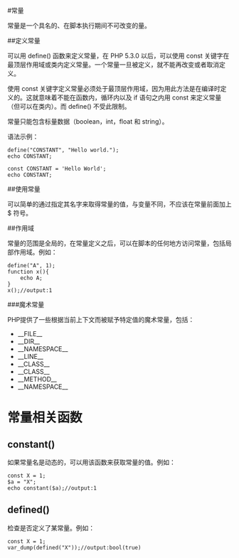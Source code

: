#常量

常量是一个具名的、在脚本执行期间不可改变的量。

##定义常量

可以用 define() 函数来定义常量，在 PHP 5.3.0 以后，可以使用 const 关键字在最顶层作用域或类内定义常量。一个常量一旦被定义，就不能再改变或者取消定义。

使用 const 关键字定义常量必须处于最顶层作用域，因为用此方法是在编译时定义的。这就意味着不能在函数内，循环内以及 if 语句之内用 const 来定义常量（但可以在类内）。而 define() 不受此限制。

常量只能包含标量数据（boolean，int，float 和 string）。

语法示例：
```
define("CONSTANT", "Hello world.");
echo CONSTANT;
```

```
const CONSTANT = 'Hello World';
echo CONSTANT;
```

##使用常量

可以简单的通过指定其名字来取得常量的值，与变量不同，不应该在常量前面加上 $ 符号。

##作用域

常量的范围是全局的，在常量定义之后，可以在脚本的任何地方访问常量，包括局部作用域。例如：

```
define("A", 1);
function x(){
	echo A;
}
x();//output:1
```

###魔术常量

PHP提供了一些根据当前上下文而被赋予特定值的魔术常量，包括：

- \_\_FILE\_\_
- \_\_DIR\_\_
- \_\_NAMESPACE\_\_
- \_\_LINE\_\_
- \_\_CLASS\_\_
- \_\_CLASS\_\_
- \_\_METHOD\_\_
- \_\_NAMESPACE\_\_

# 常量相关函数

## constant()

如果常量名是动态的，可以用该函数来获取常量的值。例如：

```
const X = 1;
$a = "X";
echo constant($a);//output:1
```

## defined()

检查是否定义了某常量。例如：

```
const X = 1;
var_dump(defined("X"));//output:bool(true)
```